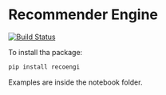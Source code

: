 # Recommender Engine

[![Build Status](https://travis-ci.org/ngshya/recoengi.svg?branch=master)](https://travis-ci.org/ngshya/recoengi)

To install tha package: 

```bash
pip install recoengi
```

Examples are inside the notebook folder. 